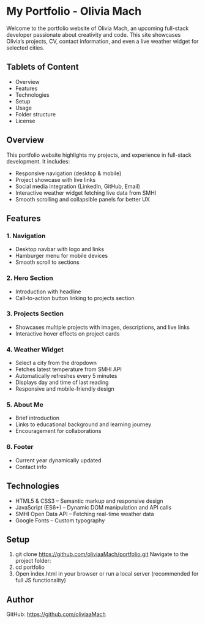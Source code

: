 # My Portfolio - Olivia Mach

Welcome to the portfolio website of Olivia Mach, an upcoming full-stack developer passionate about creativity and code. This site showcases Olivia’s projects, CV, contact information, and even a live weather widget for selected cities.

## Tablets of Content

- <a src="#Overview">Overview</a>
- <a src="">Features</a>
- <a src="">Technologies</a>
- <a src="">Setup</a>
- <a src="">Usage</a>
- <a src="">Folder structure</a>
- <a src="">License</a>


## Overview

This portfolio website highlights my projects, and experience in full-stack development. It includes:

- Responsive navigation (desktop & mobile)
- Project showcase with live links
- Social media integration (LinkedIn, GitHub, Email)
- Interactive weather widget fetching live data from SMHI
- Smooth scrolling and collapsible panels for better UX



## Features

### 1. Navigation
- Desktop navbar with logo and links
- Hamburger menu for mobile devices
- Smooth scroll to sections


### 2. Hero Section
- Introduction with headline
- Call-to-action button linking to projects section


### 3. Projects Section
- Showcases multiple projects with images, descriptions, and live links
- Interactive hover effects on project cards


### 4. Weather Widget
- Select a city from the dropdown
- Fetches latest temperature from SMHI API
- Automatically refreshes every 5 minutes
- Displays day and time of last reading
- Responsive and mobile-friendly design


### 5. About Me
- Brief introduction
- Links to educational background and learning journey
- Encouragement for collaborations


### 6. Footer
- Current year dynamically updated
- Contact info



## Technologies
- HTML5 & CSS3 – Semantic markup and responsive design
- JavaScript (ES6+) – Dynamic DOM manipulation and API calls
- SMHI Open Data API – Fetching real-time weather data
- Google Fonts – Custom typography



## Setup
1. git clone https://github.com/oliviaaMach/portfolio.git
Navigate to the project folder:
2. cd portfolio
3. Open index.html in your browser or run a local server (recommended for full JS functionality)


## Author
GitHub: https://github.com/oliviaaMach

